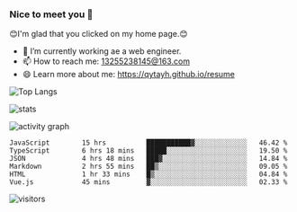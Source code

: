### Nice to meet you 👋

😊I'm glad that you clicked on my home page.😊

- 🔭 I’m currently working ae a web engineer.
- 📫 How to reach me: 13255238145@163.com
- 😄 Learn more about me: https://qytayh.github.io/resume

![Top Langs](https://github-readme-stats.vercel.app/api/top-langs?username=qytayh) 

![stats](https://github-readme-stats.vercel.app/api?username=qytayh&show_icons=true&theme=radical&layout=compact)
	
![activity graph](https://activity-graph.herokuapp.com/graph?username=qytayh&theme=dracula)

<!--START_SECTION:waka-->

```text
JavaScript        15 hrs          ███████████▓░░░░░░░░░░░░░   46.42 %
TypeScript        6 hrs 18 mins   █████░░░░░░░░░░░░░░░░░░░░   19.50 %
JSON              4 hrs 48 mins   ███▓░░░░░░░░░░░░░░░░░░░░░   14.84 %
Markdown          2 hrs 55 mins   ██▒░░░░░░░░░░░░░░░░░░░░░░   09.05 %
HTML              1 hr 33 mins    █▒░░░░░░░░░░░░░░░░░░░░░░░   04.84 %
Vue.js            45 mins         ▓░░░░░░░░░░░░░░░░░░░░░░░░   02.33 %
```

<!--END_SECTION:waka-->

![visitors](https://visitor-badge.glitch.me/badge?page_id=qytayh)


<!--
**qytayh/qytayh** is a ✨ _special_ ✨ repository because its `README.md` (this file) appears on your GitHub profile.

Here are some ideas to get you started:

- 🔭 I’m currently working on ...
- 🌱 I’m currently learning ...
- 👯 I’m looking to collaborate on ...
- 🤔 I’m looking for help with ...
- 💬 Ask me about ...
- 📫 How to reach me: ...
- 😄 Pronouns: ...
- ⚡ Fun fact: ...
-->
